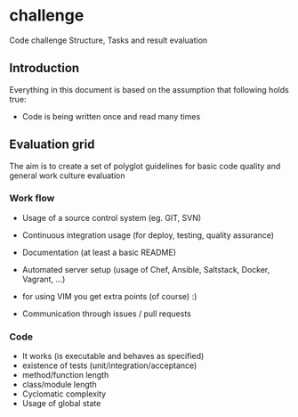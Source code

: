 # challenge
Code challenge Structure, Tasks and result evaluation

## Introduction

Everything in this document is based on the assumption
that following holds true:

* Code is being written once and read many times

## Evaluation grid

The aim is to create a set of polyglot guidelines for basic code
quality and general work culture evaluation



### Work flow

* Usage of a source control system (eg. GIT, SVN)
* Continuous integration usage (for deploy, testing, quality assurance)
* Documentation (at least a basic README)
* Automated server setup (usage of Chef, Ansible, Saltstack, Docker, Vagrant, ...)
* for using VIM you get extra points (of course) :)

* Communication through issues / pull requests

### Code

* It works (is executable and behaves as specified)
* existence of tests (unit/integration/acceptance)
* method/function length
* class/module length
* Cyclomatic complexity
* Usage of global state


